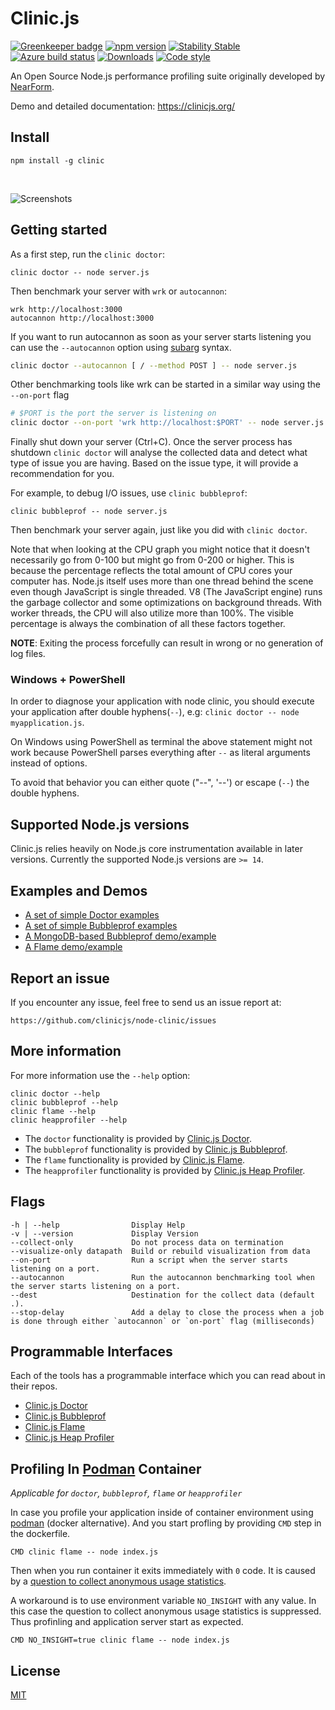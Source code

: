 # Clinic.js

[![Greenkeeper badge](https://badges.greenkeeper.io/nearform/node-clinic.svg)](https://greenkeeper.io/)
[![npm version][npm-version]][npm-url] [![Stability Stable][stability-stable]][stability-docs] [![Azure build status][azure-status]][azure-url]
[![Downloads][npm-downloads]][npm-url] [![Code style][lint-standard]][lint-standard-url]

An Open Source Node.js performance profiling suite originally developed by [NearForm][].

Demo and detailed documentation: https://clinicjs.org/

## Install

```
npm install -g clinic
```

<br />

![Screenshots](tools.gif)

## Getting started

As a first step, run the `clinic doctor`:

`clinic doctor -- node server.js`

Then benchmark your server with `wrk` or `autocannon`:

```
wrk http://localhost:3000
autocannon http://localhost:3000
```

If you want to run autocannon as soon as your server starts listening you can
use the `--autocannon` option using [subarg][] syntax.

```sh
clinic doctor --autocannon [ / --method POST ] -- node server.js
```

Other benchmarking tools like wrk can be started in a similar way using the `--on-port` flag

```sh
# $PORT is the port the server is listening on
clinic doctor --on-port 'wrk http://localhost:$PORT' -- node server.js
```

Finally shut down your server (Ctrl+C). Once the server process has shutdown
`clinic doctor` will analyse the collected data and detect what type of issue
you are having. Based on the issue type, it will provide a recommendation for
you.

For example, to debug I/O issues, use `clinic bubbleprof`:

```
clinic bubbleprof -- node server.js
```

Then benchmark your server again, just like you did with `clinic doctor`.

Note that when looking at the CPU graph you might notice that it doesn't
necessarily go from 0-100 but might go from 0-200 or higher. This is because the
percentage reflects the total amount of CPU cores your computer has. Node.js
itself uses more than one thread behind the scene even though JavaScript is
single threaded. V8 (The JavaScript engine) runs the garbage collector and some
optimizations on background threads. With worker threads, the CPU will also
utilize more than 100%. The visible percentage is always the combination of all
these factors together.

__NOTE__: Exiting the process forcefully can result in wrong or no generation of log files.

### Windows + PowerShell

In order to diagnose your application with node clinic, you should execute your application after double hyphens(`--`),
e.g: `clinic doctor -- node myapplication.js`.

On Windows using PowerShell as terminal the above statement might not work because PowerShell parses everything after `--`
as literal arguments instead of options.

To avoid that behavior you can either quote ("--", '--') or escape (`--`) the double hyphens.

## Supported Node.js versions

Clinic.js relies heavily on Node.js core instrumentation available in later versions.
Currently the supported Node.js versions are `>= 14`.

## Examples and Demos

- [A set of simple Doctor examples](https://github.com/clinicjs/node-clinic-doctor-examples)
- [A set of simple Bubbleprof examples](https://github.com/clinicjs/node-clinic-bubbleprof-examples)
- [A MongoDB-based Bubbleprof demo/example](https://github.com/clinicjs/node-clinic-bubbleprof-demo)
- [A Flame demo/example](https://github.com/clinicjs/node-clinic-flame-demo)

## Report an issue

If you encounter any issue, feel free to send us an issue report at:

```
https://github.com/clinicjs/node-clinic/issues
```

## More information

For more information use the `--help` option:

```
clinic doctor --help
clinic bubbleprof --help
clinic flame --help
clinic heapprofiler --help
```

- The `doctor` functionality is provided by [Clinic.js Doctor](https://github.com/clinicjs/node-clinic-doctor).
- The `bubbleprof` functionality is provided by [Clinic.js Bubbleprof](https://github.com/clinicjs/node-clinic-bubbleprof).
- The `flame` functionality is provided by [Clinic.js Flame](https://github.com/clinicjs/node-clinic-flame).
- The `heapprofiler` functionality is provided by [Clinic.js Heap Profiler](https://github.com/clinicjs/node-clinic-heap-profiler).

## Flags

```
-h | --help                Display Help
-v | --version             Display Version
--collect-only             Do not process data on termination
--visualize-only datapath  Build or rebuild visualization from data
--on-port                  Run a script when the server starts listening on a port.
--autocannon               Run the autocannon benchmarking tool when the server starts listening on a port.
--dest                     Destination for the collect data (default .).
--stop-delay               Add a delay to close the process when a job is done through either `autocannon` or `on-port` flag (milliseconds)
```

## Programmable Interfaces

Each of the tools has a programmable interface which you can read about in their repos.

- [Clinic.js Doctor](https://github.com/clinicjs/node-clinic-doctor)
- [Clinic.js Bubbleprof](https://github.com/clinicjs/node-clinic-bubbleprof)
- [Clinic.js Flame](https://github.com/clinicjs/node-clinic-flame)
- [Clinic.js Heap Profiler](https://github.com/clinicjs/node-clinic-heap-profiler)

## Profiling In [Podman](https://podman.io/) Container
_Applicable for `doctor`, `bubbleprof`, `flame` or `heapprofiler`_

In case you profile your application inside of container environment using [podman](https://podman.io/) (docker alternative).
And you start profling by providing `CMD` step in the dockerfile.
```
CMD clinic flame -- node index.js
```
Then when you run container it exits immediately with `0` code.
It is caused by a [question to collect anonymous usage statistics](https://github.com/clinicjs/node-clinic/issues/79#issuecomment-1226515723).

A workaround is to use environment variable `NO_INSIGHT` with any value.
In this case the question to collect anonymous usage statistics is suppressed. Thus profinling and application server start as expected.
```
CMD NO_INSIGHT=true clinic flame -- node index.js
```

## License

[MIT](LICENSE)

[stability-stable]: https://img.shields.io/badge/stability-stable-green.svg?style=flat-square
[stability-docs]: https://nodejs.org/api/documentation.html#documentation_stability_index
[npm-version]: https://img.shields.io/npm/v/clinic.svg?style=flat-square
[npm-url]: https://npmjs.org/package/clinic
[npm-downloads]: http://img.shields.io/npm/dm/clinic.svg?style=flat-square
[lint-standard]: https://img.shields.io/badge/code%20style-standard-brightgreen.svg?style=flat-square
[lint-standard-url]: https://github.com/feross/standard
[azure-status]: https://dev.azure.com/node-clinic/node-clinic/_apis/build/status/nearform.node-clinic
[azure-url]: https://dev.azure.com/node-clinic/node-clinic/_build/latest?definitionId=1?branchName=master
[nearform]: https://www.nearform.com
[subarg]: https://npmjs.com/package/subarg
